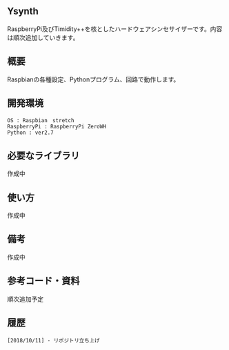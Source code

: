 ## Ysynth
RaspberryPi及びTimidity++を核としたハードウェアシンセサイザーです。内容は順次追加していきます。

## 概要
Raspbianの各種設定、Pythonプログラム、回路で動作します。

## 開発環境
    OS : Raspbian　stretch
    RaspberryPi : RaspberryPi ZeroWH
    Python : ver2.7

## 必要なライブラリ
作成中

## 使い方
作成中

## 備考
作成中

## 参考コード・資料
順次追加予定
## 履歴
    [2018/10/11] - リポジトリ立ち上げ
